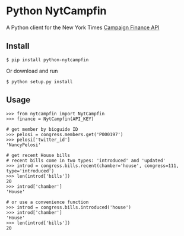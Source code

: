 Python NytCampfin
==================

A Python client for the New York Times [Campaign Finance API](http://developer.nytimes.com/docs/campaign_finance_api)

Install
-------

    $ pip install python-nytcampfin

Or download and run

    $ python setup.py install

Usage
-----

    >>> from nytcampfin import NytCampfin
    >>> finance = NytCampfin(API_KEY)
    
    # get member by bioguide ID
    >>> pelosi = congress.members.get('P000197')
    >>> pelosi['twitter_id']
    'NancyPelosi'
    
    # get recent House bills
    # recent bills come in two types: 'introduced' and 'updated'
    >>> introd = congress.bills.recent(chamber='house', congress=111, type='introduced')
    >>> len(introd['bills'])
    20
    >>> introd['chamber']
    'House'
    
    # or use a convenience function
    >>> introd = congress.bills.introduced('house')
    >>> introd['chamber']
    'House'
    >>> len(introd['bills'])
    20
    
